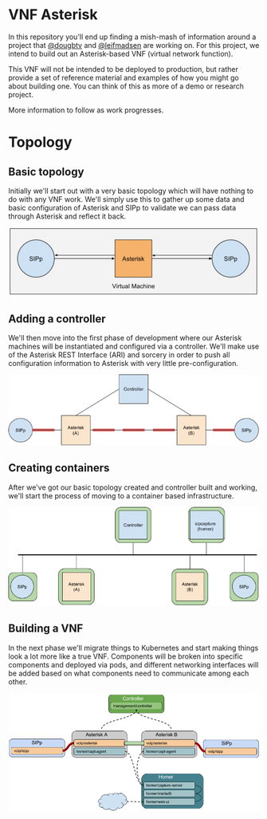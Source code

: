 # VNF Asterisk

In this repository you'll end up finding a mish-mash of information around a
project that [@dougbtv](https://github.com/dougbtv) and [@leifmadsen](https://github.com/leifmadsen) are working on. For this project, we
intend to build out an Asterisk-based VNF (virtual network function).

This VNF will not be intended to be deployed to production, but rather provide
a set of reference material and examples of how you might go about building
one. You can think of this as more of a demo or research project.

More information to follow as work progresses.

# Topology

## Basic topology

Initially we'll start out with a very basic topology which will have nothing to
do with any VNF work. We'll simply use this to gather up some data and basic
configuration of Asterisk and SIPp to validate we can pass data through
Asterisk and reflect it back.

![basic_topology][basic_topology]

## Adding a controller

We'll then move into the first phase of development where our Asterisk machines
will be instantiated and configured via a controller. We'll make use of the
Asterisk REST Interface (ARI) and sorcery in order to push all configuration
information to Asterisk with very little pre-configuration.

![controlled_asterisk][controlled_asterisk]

## Creating containers

After we've got our basic topology created and controller built and working,
we'll start the process of moving to a container based infrastructure.

![container_asterisk][container_asterisk]

## Building a VNF

In the next phase we'll migrate things to Kubernetes and start making things
look a lot more like a true VNF. Components will be broken into specific
components and deployed via pods, and different networking interfaces will be
added based on what components need to communicate among each other.

![vnf_overview][vnf_overview]

[basic_topology]: images/basic_topology.png
[controlled_asterisk]: images/controlled_asterisk.png
[container_asterisk]: images/container_asterisk.png
[vnf_overview]: images/vnf_overview.png
